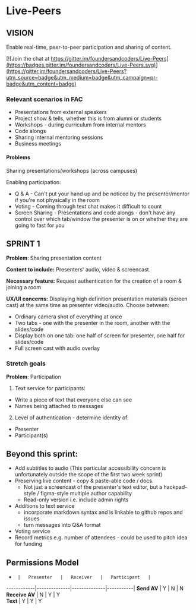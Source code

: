 # Live-Peers

## VISION

Enable real-time, peer-to-peer participation and sharing of content.

[![Join the chat at https://gitter.im/foundersandcoders/Live-Peers](https://badges.gitter.im/foundersandcoders/Live-Peers.svg)](https://gitter.im/foundersandcoders/Live-Peers?utm_source=badge&utm_medium=badge&utm_campaign=pr-badge&utm_content=badge)

### Relevant scenarios in FAC
+ Presentations from external speakers
+ Project show & tells, whether this is from alumni or students
+ Workshops - during curriculum from internal mentors
+ Code alongs
+ Sharing internal mentoring sessions
+ Business meetings

#### Problems
Sharing presentations/workshops (across campuses)

Enabling participation:
+ Q & A - Can't put your hand up and be noticed by the presenter/mentor if you're not physically in the room
+ Voting - Coming through text chat makes it difficult to count
+ Screen Sharing - Presentations and code alongs - don't have any control over which tab/window the presenter is on or whether they are going to fast for you

## SPRINT 1
**Problem**: Sharing presentation content

**Content to include:** Presenters' audio, video & screencast.

**Necessary feature:** Request authentication for the creation of a room & joining a room

**UX/UI concerns:** Displaying high definition presentation materials (screen cast) at the same time as presenter video/audio. Choose between:
+ Ordinary camera shot of everything at once
+ Two tabs - one with the presenter in the room, another with the slides/code
+ Display both on one tab: one half of screen for presenter, one half for slides/code
+ Full screen cast with audio overlay

### Stretch goals
**Problem**: Participation
1. Text service for participants:
  + Write a piece of text that everyone else can see
  + Names being attached to messages
2. Level of authentication - determine identity of:
  + Presenter
  + Participant(s)

## Beyond this sprint:
+ Add subtitles to audio (This particular accessibility concern is unfortunately outside the scope of the first two week sprint)
+ Preserving live content - copy & paste-able code / docs.
  + Not just a screencast of the presenter's text editor, but a hackpad-style / figma-style multiple author capability
  + Read-only version i.e. include admin rights
+ Additions to text service
  + incorporate markdown syntax and is linkable to github repos and issues
  + turn messages into Q&A format
+ Voting service
+ Record metrics e.g. number of attendees - could be used to pitch idea for funding


## Permissions Model

-      |   Presenter   |   Receiver   |   Participant   |
------------|--------------|--------------|-----------|
**Send AV**  | Y | N | N     
**Receive AV**  | N | Y | Y  
**Text**  | Y | Y | Y      
